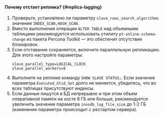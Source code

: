 #### Почему отстает реплика? {#replica-lagging}

1. Проверьте, установлено ли параметру `slave_rows_search_algorithms` значение `INDEX_SCAN,HASH_SCAN`.
1. Вместо выполнения операции `ALTER TABLE` над объемными таблицами рекомендуется использовать утилиту `pt-online-schema-change` из пакета Percona Toolkit — это обеспечит отсутствие блокировок.
1. Если отставание сохраняется, включите параллельную репликацию. Для этого настройте параметры:
   ```text
   slave_parallel_type=LOGICAL_CLOCK
   slave_parallel_workers=8
   ```
1. Выполните на реплике команду `SHOW SLAVE STATUS;`. Если значение параметра `Executed_Gtid_Set` долго не меняется, убедитесь, что во всех таблицах присутствуют индексы.
1. Если данные пишутся в БД непрерывно и при этом объем оперативной памяти на хосте 8 ГБ или больше, рекомендуется увеличить значение параметра `innodb_log_file_size` до 1-2 ГБ (изменение параметра происходит с рестартом сервера).

